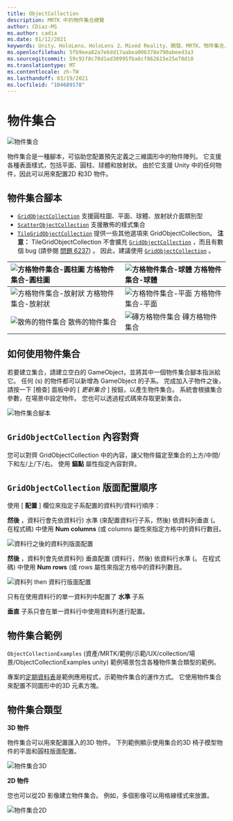 ```yaml
---
title: ObjectCollection
description: MRTK 中的物件集合總覽
author: CDiaz-MS
ms.author: cadia
ms.date: 01/12/2021
keywords: Unity、HoloLens、HoloLens 2、Mixed Reality、開發、MRTK、物件集合、
ms.openlocfilehash: 5fb9eea82a7e6dd17aabea006378e790abeed3a3
ms.sourcegitcommit: 59c91f8c70d1ad30995fba6cf862615e25e78d10
ms.translationtype: MT
ms.contentlocale: zh-TW
ms.lasthandoff: 03/19/2021
ms.locfileid: "104689178"
---
```

# <a name="object-collection"></a>物件集合

![物件集合](../images/object-collection/MRTK_ObjectCollection_Main.jpg)

物件集合是一種腳本，可協助您配置預先定義之三維圖形中的物件陣列。 它支援各種表面樣式，包括平面、圓柱、球體和放射狀。 由於它支援 Unity 中的任何物件，因此可以用來配置2D 和3D 物件。

## <a name="object-collection-scripts"></a>物件集合腳本

- [`GridObjectCollection`](xref:Microsoft.MixedReality.Toolkit.Utilities.GridObjectCollection) 支援圓柱圖、平面、球體、放射狀介面類別型
- [`ScatterObjectCollection`](xref:Microsoft.MixedReality.Toolkit.Utilities.ScatterObjectCollection) 支援散佈的樣式集合  
- [`TileGridObjectCollection`](xref:Microsoft.MixedReality.Toolkit.Utilities.TileGridObjectCollection) 提供一些其他選項來 GridObjectCollection。 **注意：** TileGridObjectCollection 不會擴充 [`GridObjectCollection`](xref:Microsoft.MixedReality.Toolkit.Utilities.GridObjectCollection) ，而且有數個 bug (請參閱 [問題 6237](https://github.com/microsoft/MixedRealityToolkit-Unity/issues/6237)) 。 因此，建議使用 [`GridObjectCollection`](xref:Microsoft.MixedReality.Toolkit.Utilities.GridObjectCollection) 。

|![方格物件集合-圓柱圖](../images/object-collection/MRTK_ObjectCollectionCylinder.png) 方格物件集合-圓柱圖 | ![方格物件集合-球體](../images/object-collection/MRTK_ObjectCollectionSphere.png) 方格物件集合-球體 |
|:--- | :--- |
|![方格物件集合-放射狀](../images/object-collection/MRTK_ObjectCollectionRadial.png) 方格物件集合-放射狀 | ![方格物件集合-平面](../images/object-collection/MRTK_ObjectCollectionPlane.png) 方格物件集合-平面 |
|![散佈的物件集合](../images/object-collection/MRTK_ObjectCollectionScattered.png) 散佈的物件集合 | ![磚方格物件集合](../images/object-collection/MRTK_ObjectCollectionTileGrid.png) 磚方格物件集合 |

## <a name="how-to-use-an-object-collection"></a>如何使用物件集合

若要建立集合，請建立空白的 GameObject，並將其中一個物件集合腳本指派給它。 任何 (s) 的物件都可以新增為 GameObject 的子系。 完成加入子物件之後，請按一下 [檢查] 面板中的 [ *更新集合* ] 按鈕，以產生物件集合。 系統會根據集合參數，在場景中設定物件。 您也可以透過程式碼來存取更新集合。

![物件集合腳本](../images/object-collection/MRTK_ObjectCollectionScript.png)

## <a name="gridobjectcollection-content-alignment"></a>`GridObjectCollection` 內容對齊

您可以對齊 GridObjectCollection 中的內容，讓父物件錨定至集合的上方/中間/下和左/上/下/右。 使用 **錨點** 屬性指定內容對齊。

## <a name="gridobjectcollection-layout-order"></a>`GridObjectCollection` 版面配置順序

使用 [ **配置** ] 欄位來指定子系配置的資料列/資料行順序：

**然後** ，資料行會先依資料行) 水準 (來配置資料行子系，然後) 依資料列垂直 (。 在程式碼) 中使用 **Num columns** (或 columns 屬性來指定方格中的資料行數目。

![資料行之後的資料列版面配置](../images/object-collection/MRTK_ColumnThenRow.png)

**然後** ，資料列會先依資料列) 垂直配置 (資料行，然後) 依資料行水準 (。 在程式碼) 中使用 **Num rows** (或 rows 屬性來指定方格中的資料列數目。

![資料列 then 資料行版面配置](../images/object-collection/MRTK_RowThenColumn.png)

只有在使用資料行的單一資料列中配置了 **水準** 子系

**垂直** 子系只會在單一資料行中使用資料列進行配置。

## <a name="object-collection-examples"></a>物件集合範例

`ObjectCollectionExamples` (資產/MRTK/範例/示範/UX/collection/場景/ObjectCollectionExamples unity) 範例場景包含各種物件集合類型的範例。

專案的[定期資料表](https://github.com/Microsoft/MRDesignLabs_Unity_PeriodicTable)是範例應用程式，示範物件集合的運作方式。 它使用物件集合來配置不同圖形中的3D 元素方塊。

## <a name="object-collection-types"></a>物件集合類型

**3D 物件**

物件集合可以用來配置匯入的3D 物件。 下列範例顯示使用集合的3D 椅子模型物件的平面和圓柱版面配置。

![物件集合3D](../images/object-collection/MRTK_ObjectCollection_3DObjects.jpg)

**2D 物件**

您也可以從2D 影像建立物件集合。 例如，多個影像可以用格線樣式來放置。

![物件集合2D](../images/object-collection/MRTK_ObjectCollection_Layout_2DImages.jpg)
